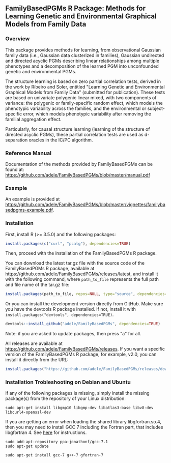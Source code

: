 ## FamilyBasedPGMs R Package: Methods for Learning Genetic and Environmental Graphical Models from Family Data

### Overview

This package provides methods for learning, from observational Gaussian family data (i.e., Gaussian data clusterized in families), Gaussian undirected and directed acyclic PGMs describing linear relationships among multiple phenotypes and a decomposition of the learned PGM into unconfounded genetic and environmental PGMs. 

The structure learning is based on zero partial correlation tests, derived in the work by Ribeiro and Soler, entitled 
"Learning Genetic and Environmental Graphical Models from Family Data" (submitted for publication). These tests are based on univariate polygenic linear mixed, with two components of variance: the polygenic or family-specific random effect, which models the phenotypic variability across the families, and the environmental or subject-specific error, which models phenotypic variability after removing the familial aggregation effect.

Particularly, for causal structure learning (learning of the structure of directed acyclic PGMs), these partial correlation tests are used as d-separation oracles in the IC/PC algorithm. 

### Reference Manual

Documentation of the methods provided by FamilyBasedPGMs can be found at: https://github.com/adele/FamilyBasedPGMs/blob/master/manual.pdf

### Example

An example is provided at https://github.com/adele/FamilyBasedPGMs/blob/master/vignettes/familybasedpgms-example.pdf.


### Installation

First, install R (>= 3.5.0) and the following packages:
```r
install.packages(c("curl", "pcalg"), dependencies=TRUE)
```

Then, proceed with the installation of the FamilyBasedPGMs R package. 

You can download the latest tar.gz file with the source code of the FamilyBasedPGMs R package, available at https://github.com/adele/FamilyBasedPGMs/releases/latest, and install it with the following command, where `path_to_file` represents the full path and file name of the tar.gz file:
```r
install.packages(path_to_file, repos=NULL, type="source", dependencies=TRUE)
```

Or you can install the development version directly from GitHub. Make sure you have the devtools R package installed. 
If not, install it with `install.packages("devtools", dependencies=TRUE)`.

```r
devtools::install_github("adele/FamilyBasedPGMs", dependencies=TRUE)
```
Note: if you are asked to update packages, then press "a" for all.

All releases are available at https://github.com/adele/FamilyBasedPGMs/releases. If you want a specific version of the FamilyBasedPGMs R package, for example, v2.0, you can install it directly from the URL:
```r
install.packages("https://github.com/adele/FamilyBasedPGMs/releases/download/v2.0/FamilyBasedPGMs_2.0.tar.gz", repos=NULL, method="libcurl", dependencies=TRUE)
```

### Installation Trobleshooting on Debian and Ubuntu

If any of the following packages is missing, simply install the missing package(s) from the repository of your Linux distribution:

```console
sudo apt-get install libgmp10 libgmp-dev libatlas3-base libv8-dev libcurl4-openssl-dev
```

If you are getting an error when loading the shared library libgfortran.so.4, then you may need to install GCC 7 including the Fortran part, that includes libgfortran 4. See [here](https://stackoverflow.com/questions/46516394/how-to-install-libgfortran-so-4-on-ubuntu-16-06) for instructions.

```console
sudo add-apt-repository ppa:jonathonf/gcc-7.1
sudo apt-get update

sudo apt-get install gcc-7 g++-7 gfortran-7
```
